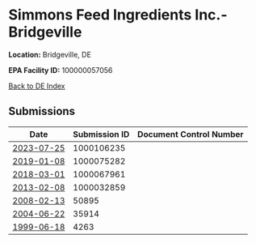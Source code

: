 # Simmons Feed Ingredients Inc.- Bridgeville

**Location:** Bridgeville, DE

**EPA Facility ID:** 100000057056

[Back to DE Index](../../index.md)

## Submissions

| Date | Submission ID | Document Control Number |
|------|--------------|-------------------------|
| [2023-07-25](submissions/1000106235.md) | 1000106235 |  |
| [2019-01-08](submissions/1000075282.md) | 1000075282 |  |
| [2018-03-01](submissions/1000067961.md) | 1000067961 |  |
| [2013-02-08](submissions/1000032859.md) | 1000032859 |  |
| [2008-02-13](submissions/50895.md) | 50895 |  |
| [2004-06-22](submissions/35914.md) | 35914 |  |
| [1999-06-18](submissions/4263.md) | 4263 |  |

